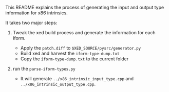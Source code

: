 This README explains the process of generating the input and output type information for x86 intrinsics. 

It takes two major steps:

1. Tweak the xed build process and generate the information for each iform. 
    - Apply the `patch.diff` to `$XED_SOURCE/pysrc/generator.py`
    - Build xed and harvest the `iform-type-dump.txt`
    - Copy the `iform-type-dump.txt` to the current folder

2. run the `parse-iform-types.py` 
    - It will generate `../x86_intrinsic_input_type.cpp` and `../x86_intrinsic_output_type.cpp`. 